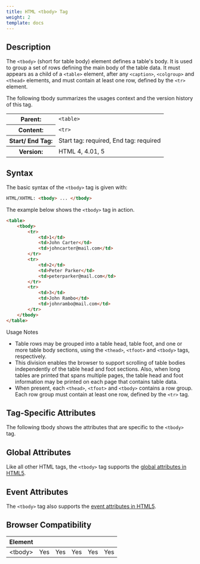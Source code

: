 ```yaml
---
title: HTML <tbody> Tag
weight: 2
template: docs
---	
```

## Description

The `<tbody>` (short for table body) element defines a table's body. It is used to group a set of rows defining the main body of the table data. It must appears as a child of a `<table>` element, after any `<caption>`, `<colgroup>` and `<thead>` elements, and must contain at least one row, defined by the `<tr>` element.

The following tbody summarizes the usages context and the version history of this tag.

<table ul="width:100%">
   <tr>
   <th>Parent:</th>
    <td><code>&lt;table&gt;</code></td>
  </tr>
  <tr>
    <th>Content:</th>
    <td><code>&lt;tr&gt;</code></td>
  </tr>
  <tr>
    <th>Start/ End Tag:</th>
    <td>Start tag: required, End tag: required</td>
  </tr>
    <tr>
    <th>Version:</th>
    <td>HTML 4, 4.01, 5</td>
  </tr>
</table>		


## Syntax

The basic syntax of the `<tbody>` tag is given with:

```html
HTML/XHTML: <tbody> ... </tbody>
```

The example below shows the `<tbody>` tag in action.
	
```html
<table>
    <tbody>
        <tr>
            <td>1</td>
            <td>John Carter</td>
            <td>johncarter@mail.com</td>
        </tr>
        <tr>
            <td>2</td>
            <td>Peter Parker</td>
            <td>peterparker@mail.com</td>
        </tr>
        <tr>
            <td>3</td>
            <td>John Rambo</td>
            <td>johnrambo@mail.com</td>
        </tr>
    </tbody>
</table>
```

<div class="note">
<p>Usage Notes</p>
<ul>
<li>Table rows may be grouped into a table head, table foot, and one or more table body sections, using the <code>&lt;thead&gt;</code>, <code>&lt;tfoot&gt;</code> and <code>&lt;tbody&gt;</code> tags, respectively.</li>
<li>This division enables the browser to support scrolling of table bodies independently of the table head and foot sections. Also, when long tables are printed that spans multiple pages, the table head and foot information may be printed on each page that contains table data.</li>
<li>When present, each <code>&lt;thead&gt;</code>, <code>&lt;tfoot&gt;</code> and <code>&lt;tbody&gt;</code> contains a row group. Each row group must contain at least one row, defined by the <code>&lt;tr&gt;</code> tag.</li>
</ul>
</div>

## Tag-Specific Attributes
The following tbody shows the attributes that are specific to the `<tbody>` tag.

## Global Attributes

Like all other HTML tags, the `<tbody>` tag supports the [global attributes in HTML5](https://www.tutorialrepublic.com/html-reference/html5-global-attributes.php).

## Event Attributes

The `<tbody>` tag also supports the [event attributes in HTML5](https://www.tutorialrepublic.com/html-reference/html5-event-attributes.php).

## Browser Compatibility
|  Element |<i class="chrome"></i>    | <i class="ie"></i>   | <i class="firefox"></i>   |  <i class="safari"></i>  | <i class="opera"></i>   |
| ------------ | ------------ | ------------ | ------------ | ------------ | ------------ |
| &lt;tbody&gt;  |Yes   |Yes   |Yes   |Yes   |Yes   |
